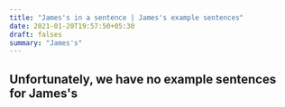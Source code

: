 ```yaml
---
title: "James's in a sentence | James's example sentences"
date: 2021-01-20T19:57:50+05:30
draft: falses
summary: "James's"
---
```

## Unfortunately, we have no example sentences for James's                 

